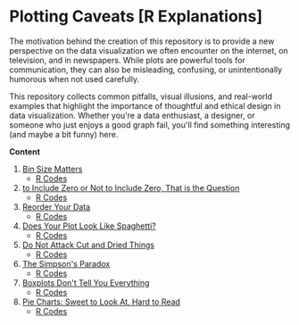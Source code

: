 # Plotting Caveats [R Explanations]

The motivation behind the creation of this repository is to provide a new perspective on the data visualization we often encounter on the internet, on television, and in newspapers. While plots are powerful tools for communication, they can also be misleading, confusing, or unintentionally humorous when not used carefully.

This repository collects common pitfalls, visual illusions, and real-world examples that highlight the importance of thoughtful and ethical design in data visualization. Whether you're a data enthusiast, a designer, or someone who just enjoys a good graph fail, you'll find something interesting (and maybe a bit funny) here.

**Content**

01. [Bin Size Matters](https://github.com/gungorMetehan/plotting-caveats/blob/main/01-bin-size-matters.md)
     - [R Codes](https://github.com/gungorMetehan/plotting-caveats/blob/main/codes/01-bin-size-matters.R)
02. [to Include Zero or Not to Include Zero, That is the Question](https://github.com/gungorMetehan/plotting-caveats/blob/main/02-to-include-zero-or-not-to-include-zero.md)
     - [R Codes](https://github.com/gungorMetehan/plotting-caveats/blob/main/codes/02-to-include-zero-or-not-to-include-zero.R)
03. [Reorder Your Data](https://github.com/gungorMetehan/plotting-caveats/blob/main/03-reorder-your-data.md)
     - [R Codes](https://github.com/gungorMetehan/plotting-caveats/blob/main/codes/03-reorder-your-data.R)
04. [Does Your Plot Look Like Spaghetti?](https://github.com/gungorMetehan/plotting-caveats/blob/main/04-does-your-plot-look-like-spaghetti.md)
     - [R Codes](https://github.com/gungorMetehan/plotting-caveats/blob/main/codes/04-does-your-plot-look-like-spaghetti.R)
05. [Do Not Attack Cut and Dried Things](https://github.com/gungorMetehan/plotting-caveats/blob/main/05-do-not-attack-cut-and-dried-things.md)
     - [R Codes](https://github.com/gungorMetehan/plotting-caveats/blob/main/codes/05-do-not-attack-cut-and-dried-things.R)
06. [The Simpson's Paradox](https://github.com/gungorMetehan/plotting-caveats/blob/main/06-the-simpsons-paradox.md)
     - [R Codes](https://github.com/gungorMetehan/plotting-caveats/blob/main/codes/06-the-simpsons-paradox.R)
07. [Boxplots Don't Tell You Everything](https://github.com/gungorMetehan/plotting-caveats/blob/main/07-boxplots-dont-tell-you-everything.md)
     - [R Codes](https://github.com/gungorMetehan/plotting-caveats/blob/main/codes/07-boxplots-dont-tell-you-everything.R)
08. [Pie Charts: Sweet to Look At, Hard to Read](https://github.com/gungorMetehan/plotting-caveats/blob/main/08-pie-charts-sweet-to-look-at-hard-to-read.md)
     - [R Codes](https://github.com/gungorMetehan/plotting-caveats/blob/main/codes/08-pie-charts-sweet-to-look-at-hard-to-read.R)
